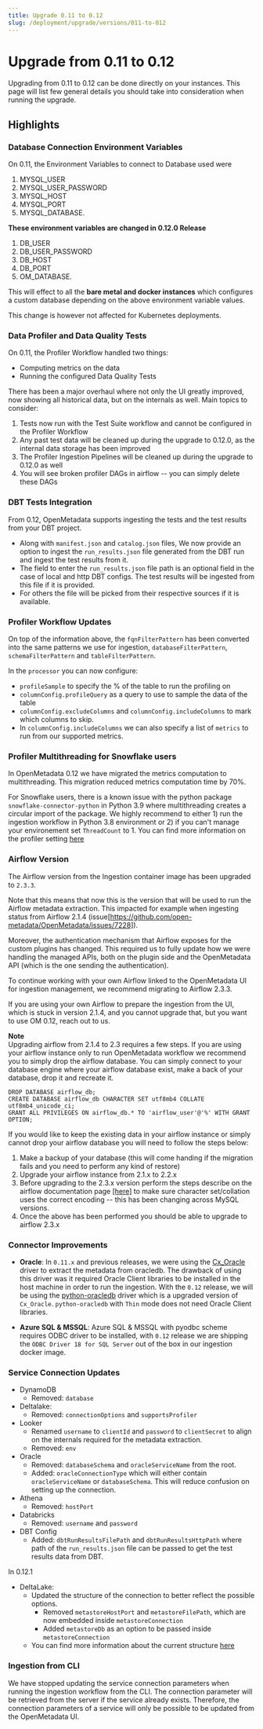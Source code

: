```yaml
---
title: Upgrade 0.11 to 0.12
slug: /deployment/upgrade/versions/011-to-012
---
```


# Upgrade from 0.11 to 0.12

Upgrading from 0.11 to 0.12 can be done directly on your instances. This page will list few general details you should take into consideration when running the upgrade.

## Highlights

### Database Connection Environment Variables

On 0.11, the Environment Variables to connect to Database used were 
 1. MYSQL_USER 
 2. MYSQL_USER_PASSWORD 
 3. MYSQL_HOST 
 4. MYSQL_PORT 
 5. MYSQL_DATABASE. 
 
**These environment variables are changed in 0.12.0 Release**

1. DB_USER 
2. DB_USER_PASSWORD 
3. DB_HOST 
4. DB_PORT
5. OM_DATABASE. 

This will effect to all the **bare metal and docker instances** which configures a custom database depending on the above environment variable values.

This change is however not affected for Kubernetes deployments.

### Data Profiler and Data Quality Tests

On 0.11, the Profiler Workflow handled two things:
- Computing metrics on the data
- Running the configured Data Quality Tests

There has been a major overhaul where not only the UI greatly improved, now showing all historical data, but on the
internals as well. Main topics to consider:

1. Tests now run with the Test Suite workflow and cannot be configured in the Profiler Workflow
2. Any past test data will be cleaned up during the upgrade to 0.12.0, as the internal data storage has been improved
3. The Profiler Ingestion Pipelines will be cleaned up during the upgrade to 0.12.0 as well
4. You will see broken profiler DAGs in airflow -- you can simply delete these DAGs

### DBT Tests Integration

From 0.12, OpenMetadata supports ingesting the tests and the test results from your DBT project.

- Along with `manifest.json` and `catalog.json` files, We now provide an option to ingest the `run_results.json` file generated from the DBT run and ingest the test results from it.
- The field to enter the `run_results.json` file path is an optional field in the case of local and http DBT configs. The test results will be ingested from this file if it is provided.
- For others the file will be picked from their respective sources if it is available.

### Profiler Workflow Updates

On top of the information above, the `fqnFilterPattern` has been converted into the same patterns we use for ingestion,
`databaseFilterPattern`, `schemaFilterPattern` and `tableFilterPattern`.

In the `processor` you can now configure:
- `profileSample` to specify the % of the table to run the profiling on
- `columnConfig.profileQuery` as a query to use to sample the data of the table
- `columnConfig.excludeColumns` and `columnConfig.includeColumns` to mark which columns to skip.
- In `columnConfig.includeColumns` we can also specify a list of `metrics` to run from our supported metrics.

### Profiler Multithreading for Snowflake users

In OpenMetadata 0.12 we have migrated the metrics computation to multithreading. This migration reduced metrics computation time by 70%. 

For Snowflake users, there is a known issue with the python package `snowflake-connector-python` in Python 3.9 where multithreading creates a circular import of the package. We highly recommend to either 1) run the ingestion workflow in Python 3.8 environment or 2) if you can't manage your environement set `ThreadCount` to 1. You can find more information on the profiler setting [here](/openmetadata/ingestion/workflows/profiler)

### Airflow Version

The Airflow version from the Ingestion container image has been upgraded to `2.3.3`.

Note that this means that now this is the version that will be used to run the Airflow metadata extraction. This impacted
for example when ingesting status from Airflow 2.1.4 (issue[https://github.com/open-metadata/OpenMetadata/issues/7228]).

Moreover, the authentication mechanism that Airflow exposes for the custom plugins has changed. This required
us to fully update how we were handling the managed APIs, both on the plugin side and the OpenMetadata API (which is
the one sending the authentication).

To continue working with your own Airflow linked to the OpenMetadata UI for ingestion management, we recommend migrating
to Airflow 2.3.3.

If you are using your own Airflow to prepare the ingestion from the UI, which is stuck in version 2.1.4, and you cannot
upgrade that, but you want to use OM 0.12, reach out to us.

**Note**  
Upgrading airflow from 2.1.4 to 2.3 requires a few steps. If you are using your airflow instance only to run OpenMetadata workflow we recommend you to simply drop the airflow database. You can simply connect to your database engine where your airflow database exist, make a back of your database, drop it and recreate it.

```
DROP DATABASE airflow_db;
CREATE DATABASE airflow_db CHARACTER SET utf8mb4 COLLATE utf8mb4_unicode_ci;
GRANT ALL PRIVILEGES ON airflow_db.* TO 'airflow_user'@'%' WITH GRANT OPTION;
```

If you would like to keep the existing data in your airflow instance or simply cannot drop your airflow database you will need to follow the steps below:
1. Make a backup of your database (this will come handing if the migration fails and you need to perform any kind of restore)
1. Upgrade your airflow instance from 2.1.x to 2.2.x
2. Before upgrading to the 2.3.x version perform the steps describe on the airflow documentation page [[here]](https://airflow.apache.org/docs/apache-airflow/2.4.0/installation/upgrading.html#wrong-encoding-in-mysql-database) to make sure character set/collation uses the correct encoding -- this has been changing across MySQL versions.
3. Once the above has been performed you should be able to upgrade to airflow 2.3.x

### Connector Improvements

- **Oracle**: In `0.11.x` and previous releases, we were using the [Cx_Oracle](https://oracle.github.io/python-cx_Oracle/) driver to extract the metadata from oracledb. The drawback of using this driver was it required Oracle Client libraries to be installed in the host machine in order to run the ingestion. With the `0.12` release, we will be using the [python-oracledb](https://oracle.github.io/python-oracledb/) driver which is a upgraded version of `Cx_Oracle`. `python-oracledb` with `Thin` mode does not need Oracle Client libraries.


- **Azure SQL & MSSQL**: Azure SQL & MSSQL with pyodbc scheme requires ODBC driver to be installed, with `0.12` release we are shipping the `ODBC Driver 18 for SQL Server` out of the box in our ingestion docker image.

### Service Connection Updates

- DynamoDB
  - Removed: `database`
- Deltalake:
  - Removed: `connectionOptions` and `supportsProfiler`
- Looker
  - Renamed `username` to `clientId` and `password` to `clientSecret` to align on the internals required for the metadata extraction.
  - Removed: `env`
- Oracle
  - Removed: `databaseSchema` and `oracleServiceName` from the root.
  - Added: `oracleConnectionType` which will either contain `oracleServiceName` or `databaseSchema`. This will reduce confusion on setting up the connection.
- Athena
  - Removed: `hostPort`
- Databricks
  - Removed: `username` and `password`
- DBT Config
  - Added: `dbtRunResultsFilePath` and `dbtRunResultsHttpPath` where path of the `run_results.json` file can be passed to get the test results data from DBT.

In 0.12.1

- DeltaLake:
  - Updated the structure of the connection to better reflect the possible options.
    - Removed `metastoreHostPort` and `metastoreFilePath`, which are now embedded inside `metastoreConnection`
    - Added `metastoreDb` as an option to be passed inside `metastoreConnection`
  - You can find more information about the current structure [here](/openmetadata/connectors/database/deltalake/cli#1-define-the-yaml-config)

### Ingestion from CLI 

We have stopped updating the service connection parameters when running the ingestion workflow from the CLI.
The connection parameter will be retrieved from the server if the service already exists.
Therefore, the connection parameters of a service will only be possible to be updated from the OpenMetadata UI.  
